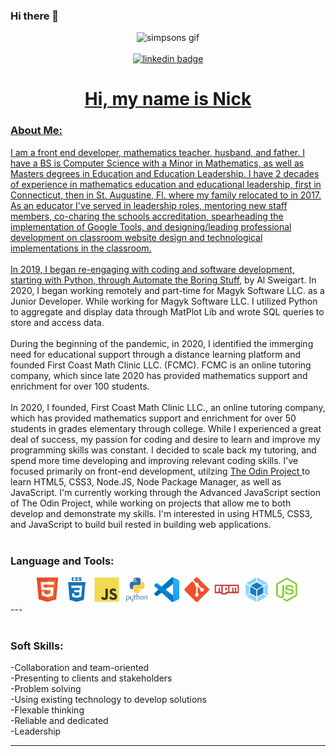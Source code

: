 ### Hi there 👋

<div id='header' align='center'>
  <img src="https://media.giphy.com/media/ASd0Ukj0y3qMM/giphy.gif" width="480" alt='simpsons gif'/>
  <div id='linkedin'>
    <a href='https://www.linkedin.com/in/npicciano79/'>
      <br>
      <img src='https://img.shields.io/badge/LinkedIn-blue?style=for-the-badge&logo=linkedin&logoColor=white' alt='linkedin badge'/>
  
  </div>
  <h1>Hi, my name is Nick</h1>
  </div>
  
  <h3>About Me:</h3>
  I am a front end developer, mathematics teacher, husband, and father.  I have a BS is Computer Science with a Minor in Mathematics, as well as Masters degrees in Education and Education Leadership.  I have 2 decades of experience in mathematics education and educational leadership, first in Connecticut, then in St. Augustine, Fl. where my family relocated to in 2017.  As an educator I've served in leadership roles, mentoring new staff members, co-charing the schools accreditation, spearheading the implementation of Google Tools, and designing/leading professional development on classroom website design and technological implementations in the classroom.  
<br><br>
  In 2019, I began re-engaging with coding and software development, starting with Python, through <a href='https://automatetheboringstuff.com/'>Automate the Boring Stuff</a>, by Al Sweigart.  In 2020, I began working remotely and part-time for Magyk Software LLC. as a Junior Developer.  While working for Magyk Software LLC. I utilized Python to aggregate and display data through MatPlot Lib and wrote SQL queries to store and access data.  
<br><br>
During the beginning of the pandemic, in 2020, I identified the immerging need for educational support through a distance learning platform and founded First Coast Math Clinic LLC. (FCMC).  FCMC is an online tutoring company, which since late 2020 has provided mathematics support and enrichment for over 100 students.  
<br><br>
 In 2020, I founded, First Coast Math Clinic LLC., an online tutoring company, which has provided mathematics support and enrichment for over 50 students in grades elementary through college.  While I experienced a great deal of success, my passion for coding and desire to learn and improve my programming skills was constant.  I decided to scale back my tutoring, and spend more time developing and improving relevant coding skills.  I've focused primarily on front-end development, utilzing <a href='https://www.theodinproject.com/'> The Odin Project </a> to learn HTML5, CSS3, Node.JS, Node Package Manager, as well as JavaScript. I'm currently working through the Advanced JavaScript section of The Odin Project, while working on projects that allow me to both develop and demonstrate my skills. I'm interested in using HTML5, CSS3, and JavaScript to build buil rested in building web applications.  
 <br><br>
  <h3> Language and Tools:</h3>
  <div align='center' justify-content='space-between'>
    <img src="https://github.com/devicons/devicon/blob/master/icons/html5/html5-original.svg" title="HTML5" alt="HTML" width="40" height="40"/>&nbsp;
    <img src="https://github.com/devicons/devicon/blob/master/icons/css3/css3-plain-wordmark.svg"  title="CSS3" alt="CSS" width="40" height="40"/>&nbsp;
    <img src="https://github.com/devicons/devicon/blob/master/icons/javascript/javascript-original.svg" title="JavaScript" alt="JavaScript" width="40" height="40"/>&nbsp;
    <img src="https://github.com/devicons/devicon/blob/master/icons/python/python-original-wordmark.svg" title="Python" alt="Python" width="40" height="40"/>&nbsp;
    <img src="https://github.com/devicons/devicon/blob/master/icons/vscode/vscode-original.svg" title="VSCode" alt="VSCode" width="40" height="40"/>&nbsp;
    <img src="https://github.com/devicons/devicon/blob/master/icons/git/git-original.svg" title="Git" alt="Git" width="40" height="40"/>&nbsp;
    <img src="https://github.com/devicons/devicon/blob/master/icons/npm/npm-original-wordmark.svg" title="npm" alt="npm" width="40" height="40"/>&nbsp;
    <img src="https://github.com/devicons/devicon/blob/master/icons/webpack/webpack-original.svg" title="Webpack" alt="Webpack" width="40" height="40"/>&nbsp;
    <img src="https://github.com/devicons/devicon/blob/master/icons/nodejs/nodejs-original.svg" title="NodeJS" alt="NodeJS" width="40" height="40"/>&nbsp;
  </div>
 ---
 <br><br>
  <h3>Soft Skills:</h3>
  -Collaboration and team-oriented <br>
  -Presenting to clients and stakeholders <br>
  -Problem solving  <br>
  -Using existing technology to develop solutions <br>
  -Flexable thinking  <br>
  -Reliable and dedicated <br>
  -Leadership <br>
    
---

<!--
**npicciano79/npicciano79** is a ✨ _special_ ✨ repository because its `README.md` (this file) appears on your GitHub profile.

Here are some ideas to get you started:

- 🔭 I’m currently working on ...
- 🌱 I’m currently learning ...
- 👯 I’m looking to collaborate on ...
- 🤔 I’m looking for help with ...
- 💬 Ask me about ...
- 📫 How to reach me: ...
- 😄 Pronouns: ...
- ⚡ Fun fact: ...
-->
